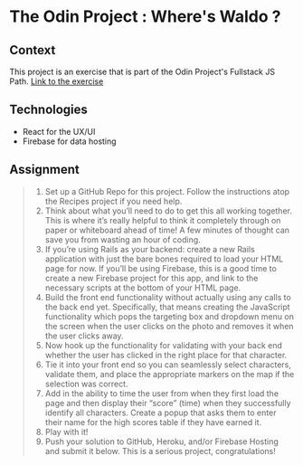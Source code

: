 # The Odin Project : Where's Waldo ?

## Context

This project is an exercise that is part of the Odin Project's Fullstack JS Path.
[Link to the exercise](https://www.theodinproject.com/lessons/node-path-javascript-where-s-waldo-a-photo-tagging-app)

## Technologies

- React for the UX/UI
- Firebase for data hosting

## Assignment

> 1. Set up a GitHub Repo for this project. Follow the instructions atop the Recipes project if you need help.
> 2. Think about what you’ll need to do to get this all working together. This is where it’s really helpful to think it completely through on paper or whiteboard ahead of time! A few minutes of thought can save you from wasting an hour of coding.
> 3. If you’re using Rails as your backend: create a new Rails application with just the bare bones required to load your HTML page for now. If you’ll be using Firebase, this is a good time to create a new Firebase project for this app, and link to the necessary scripts at the bottom of your HTML page.
> 4. Build the front end functionality without actually using any calls to the back end yet. Specifically, that means creating the JavaScript functionality which pops the targeting box and dropdown menu on the screen when the user clicks on the photo and removes it when the user clicks away.
> 5. Now hook up the functionality for validating with your back end whether the user has clicked in the right place for that character.
> 6. Tie it into your front end so you can seamlessly select characters, validate them, and place the appropriate markers on the map if the selection was correct.
> 7. Add in the ability to time the user from when they first load the page and then display their “score” (time) when they successfully identify all characters. Create a popup that asks them to enter their name for the high scores table if they have earned it.
> 8. Play with it!
> 9. Push your solution to GitHub, Heroku, and/or Firebase Hosting and submit it below. This is a serious project, congratulations!
